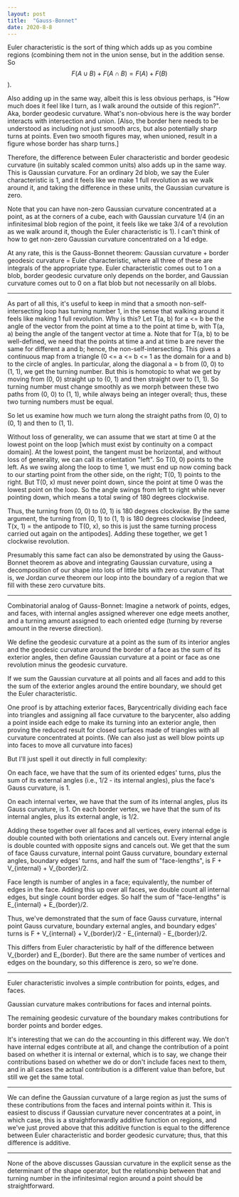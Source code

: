 ```yaml
---
layout: post
title:  "Gauss-Bonnet"
date: 2020-8-8
---
```

Euler characteristic is the sort of thing which adds up as you combine regions (combining them not in the union sense, but in the addition sense. So $$F(A \cup B) + F(A \cap B) = F(A) + F(B)$$).

Also adding up in the same way, albeit this is less obvious perhaps, is "How much does it feel like I turn, as I walk around the outside of this region?". Aka, border geodesic curvature. What's non-obvious here is the way border interacts with intersection and union. [Also, the border here needs to be understood as including not just smooth arcs, but also potentially sharp turns at points. Even two smooth figures may, when unioned, result in a figure whose border has sharp turns.]

Therefore, the difference between Euler characteristic and border geodesic curvature (in suitably scaled common units) also adds up in the same way. This is Gaussian curvature. For an ordinary 2d blob, we say the Euler characteristic is 1, and it feels like we make 1 full revolution as we walk around it, and taking the difference in these units, the Gaussian curvature is zero.

Note that you can have non-zero Gaussian curvature concentrated at a point, as at the corners of a cube, each with Gaussian curvature 1/4 (in an infinitesimal blob region of the point, it feels like we take 3/4 of a revolution as we walk around it, though the Euler characteristic is 1). I can't think of how to get non-zero Gaussian curvature concentrated on a 1d edge.

At any rate, this is the Gauss-Bonnet theorem: Gaussian curvature + border geodesic curvature = Euler characteristic, where all three of these are integrals of the appropriate type. Euler characteristic comes out to 1 on a blob, border geodesic curvature only depends on the border, and Gaussian curvature comes out to 0 on a flat blob but not necessarily on all blobs.

***

As part of all this, it's useful to keep in mind that a smooth non-self-intersecting loop has turning number 1, in the sense that walking around it feels like making 1 full revolution. Why is this? Let T(a, b) for a <= b be the angle of the vector from the point at time a to the point at time b, with T(a, a) being the angle of the tangent vector at time a. Note that for T(a, b) to be well-defined, we need that the points at time a and at time b are never the same for different a and b; hence, the non-self-intersecting. This gives a continuous map from a triangle (0 <= a <= b <= 1 as the domain for a and b) to the circle of angles. In particular, along the diagonal a = b from (0, 0) to (1, 1), we get the turning number. But this is homotopic to what we get by moving from (0, 0) straight up to (0, 1) and then straight over to (1, 1). So turning number must change smoothly as we morph between these two paths from (0, 0) to (1, 1), while always being an integer overall; thus, these two turning numbers must be equal.

So let us examine how much we turn along the straight paths from (0, 0) to (0, 1) and then to (1, 1).

Without loss of generality, we can assume that we start at time 0 at the lowest point on the loop [which must exist by continuity on a compact domain]. At the lowest point, the tangent must be horizontal, and without loss of generality, we can call its orientation "left". So T(0, 0) points to the left. As we swing along the loop to time 1, we must end up now coming back to our starting point from the other side, on the right; T(0, 1) points to the right. But T(0, x) must never point down, since the point at time 0 was the lowest point on the loop. So the angle swings from left to right while never pointing down, which means a total swing of 180 degrees clockwise.

Thus, the turning from (0, 0) to (0, 1) is 180 degrees clockwise. By the same argument, the turning from (0, 1) to (1, 1) is 180 degrees clockwise [indeed, T(x, 1) = the antipode to T(0, x), so this is just the same turning process carried out again on the antipodes]. Adding these together, we get 1 clockwise revolution.

Presumably this same fact can also be demonstrated by using the Gauss-Bonnet theorem as above and integrating Gaussian curvature, using a decomposition of our shape into lots of little bits with zero curvature. That is, we Jordan curve theorem our loop into the boundary of a region that we fill with these zero curvature bits.

***

Combinatorial analog of Gauss-Bonnet: Imagine a network of points, edges, and faces, with internal angles assigned wherever one edge meets another, and a turning amount assigned to each oriented edge (turning by reverse amount in the reverse direction).

We define the geodesic curvature at a point as the sum of its interior angles and the geodesic curvature around the border of a face as the sum of its exterior angles, then define Gaussian curvature at a point or face as one revolution minus the geodesic curvature.

If we sum the Gaussian curvature at all points and all faces and add to this the sum of the exterior angles around the entire boundary, we should get the Euler characteristic.

One proof is by attaching exterior faces, Barycentrically dividing each face into triangles and assigning all face curvature to the barycenter, also adding a point inside each edge to make its turning into an exterior angle, then proving the reduced result for closed surfaces made of triangles with all curvature concentrated at points. (We can also just as well blow points up into faces to move all curvature into faces)

But I'll just spell it out directly in full complexity:

On each face, we have that the sum of its oriented edges' turns, plus the sum of its external angles (i.e., 1/2 - its internal angles), plus the face's Gauss curvature, is 1.

On each internal vertex, we have that the sum of its internal angles, plus its Gauss curvature, is 1. On each border vertex, we have that the sum of its internal angles, plus its external angle, is 1/2.

Adding these together over all faces and all vertices, every internal edge is double counted with both orientations and cancels out. Every internal angle is double counted with opposite signs and cancels out. We get that the sum of face Gauss curvature, internal point Gauss curvature, boundary external angles, boundary edges' turns, and half the sum of "face-lengths", is F + V_{internal} + V_{border}/2.

Face length is number of angles in a face; equivalently, the number of edges in the face. Adding this up over all faces, we double count all internal edges, but single count border edges. So half the sum of "face-lengths" is E_{internal} + E_{border}/2.

Thus, we've demonstrated that the sum of face Gauss curvature, internal point Gauss curvature, boundary external angles, and boundary edges' turns is F + V_{internal} + V_{border}/2 - E_{internal} - E_{border}/2.

This differs from Euler characteristic by half of the difference between V_{border} and E_{border}. But there are the same number of vertices and edges on the boundary, so this difference is zero, so we're done.

***

Euler characteristic involves a simple contribution for points, edges, and faces.

Gaussian curvature makes contributions for faces and internal points.

The remaining geodesic curvature of the boundary makes contributions for border points and border edges.

It's interesting that we can do the accounting in this different way. We don't have internal edges contribute at all, and change the contribution of a point based on whether it is internal or external, which is to say, we change their contributions based on whether we do or don't include faces next to them, and in all cases the actual contribution is a different value than before, but still we get the same total.

***

We can define the Gaussian curvature of a large region as just the sums of these contributions from the faces and internal points within it. This is easiest to discuss if Gaussian curvature never concentrates at a point, in which case, this is a straightforwardly additive function on regions, and we've just proved above that this additive function is equal to the difference between Euler characteristic and border geodesic curvature; thus, that this difference is additive.

***

None of the above discusses Gaussian curvature in the explicit sense as the determinant of the shape operator, but the relationship between that and turning number in the infinitesimal region around a point should be straightforward.